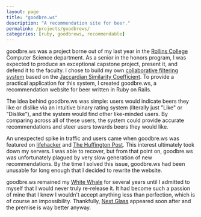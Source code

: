 ```yaml
---
layout: page
title: "goodbre.ws"
description: "A recommendation site for beer."
permalink: /projects/goodbrews/
categories: [ruby, goodbrews, recommendable]
---
```


goodbre.ws was a project borne out of my last year in the [Rollins College][rollins] Computer Science department. As a senior in the honors program, I was expected to produce an exceptional capstone project, present it, and defend it to the faculty. I chose to build my own [collaborative filtering system][collaborative filtering] based on the [Jaccardian Similarity Coefficient][jaccardian index]. To provide a practical application for this system, I created goodbre.ws, a recommendation website for beer written in Ruby on Rails.

The idea behind goodbre.ws was simple: users would indicate beers they like or dislike via an intuitive binary rating system (literally just "Like" or "Dislike"), and the system would find other like-minded users. By comparing across all of these users, the system could provide accurate recommendations and steer users towards beers they would like.

An unexpected spike in traffic and users came when goodbre.ws was featured on [lifehacker][lifehacker] and [The Huffington Post][huffington post]. This interest ultimately took down my servers. I was able to recover, but from that point on, goodbre.ws was unfortunately plagued by very slow generation of new recommendations. By the time I solved this issue, goodbre.ws had been unusable for long enough that I decided to rewrite the website.

goodbre.ws remained my [White Whale][white whale] for several years until I admitted to myself that I would never truly re-release it. It had become such a passion of mine that I knew I wouldn't accept anything less than perfection, which is of course an impossibility. Thankfully, [Next Glass][next glass] appeared soon after and the premise is way better anyway.

[collaborative filtering]: /posts/collaborative-filtering-with-likes-and-dislikes/
[huffington post]: http://www.huffingtonpost.com/2012/10/01/goodbrews-beer-recommendations-exploration-website_n_1930567.html
[jaccardian index]: http://en.wikipedia.org/wiki/Jaccard_index
[lifehacker]: http://lifehacker.com/5947790/goodbrews-tracks-the-beer-you-like-suggests-brews-youd-love
[next glass]: http://nextglass.co
[rollins]: http://rollins.edu/
[white whale]: http://www.urbandictionary.com/define.php?term=white+whale&defid=5468452

